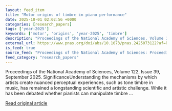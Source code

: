 ```yaml
---
layout: feed_item
title: "Motor origins of timbre in piano performance"
date: 2025-10-01 02:02:56 +0000
categories: [research_papers]
tags: ['year-2025']
keywords: ['motor', 'origins', 'year-2025', 'timbre']
description: "Proceedings of the National Academy of Sciences, Volume 122, Issue 39, September 2025"
external_url: https://www.pnas.org/doi/abs/10.1073/pnas.2425073122?af=R
is_feed: true
source_feed: "Proceedings of the National Academy of Sciences: Proceedings of the National Academy of Sciences: Table of Contents"
feed_category: "research_papers"
---
```


Proceedings of the National Academy of Sciences, Volume 122, Issue 39, September 2025. SignificanceUnderstanding the mechanisms by which artists create nuanced perceptual experiences, such as tone timbre in music, has remained a longstanding scientific and artistic challenge. While it has been debated whether pianists can manipulate timbre ...

[Read original article](https://www.pnas.org/doi/abs/10.1073/pnas.2425073122?af=R)
